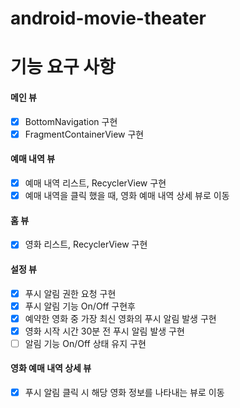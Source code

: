 # android-movie-theater

# 기능 요구 사항

#### 메인 뷰
- [x] BottomNavigation 구현
- [x] FragmentContainerView 구현
#### 예매 내역 뷰
- [x] 예매 내역 리스트, RecyclerView 구현
- [x] 예매 내역을 클릭 했을 때, 영화 예매 내역 상세 뷰로 이동
#### 홈 뷰
- [x] 영화 리스트, RecyclerView 구현
#### 설정 뷰
- [x] 푸시 알림 권한 요청 구현
- [x] 푸시 알림 기능 On/Off 구현후
- [x] 예약한 영화 중 가장 최신 영화의 푸시 알림 발생 구현
- [x] 영화 시작 시간 30분 전 푸시 알림 발생 구현
- [ ] 알림 기능 On/Off 상태 유지 구현
#### 영화 예매 내역 상세 뷰
- [x] 푸시 알림 클릭 시 해당 영화 정보를 나타내는 뷰로 이동
